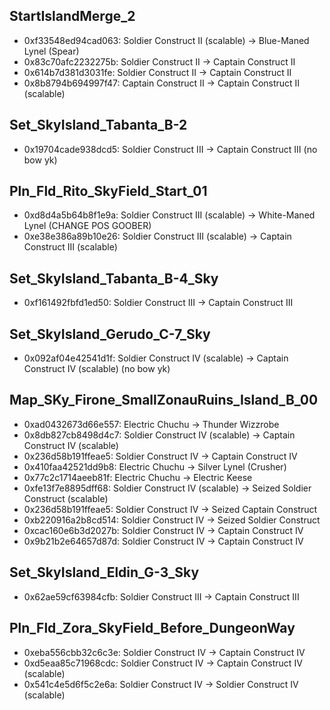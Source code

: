 ## StartIslandMerge_2
- 0xf33548ed94cad063: Soldier Construct II (scalable) -> Blue-Maned Lynel (Spear)
- 0x83c70afc2232275b: Soldier Construct II -> Captain Construct II
- 0x614b7d381d3031fe: Soldier Construct II -> Captain Construct II
- 0x8b8794b694997f47: Captain Construct II -> Captain Construct II (scalable)

## Set_SkyIsland_Tabanta_B-2
- 0x19704cade938dcd5: Soldier Construct III -> Captain Construct III (no bow yk)

## Pln_Fld_Rito_SkyField_Start_01
- 0xd8d4a5b64b8f1e9a: Soldier Construct III (scalable) -> White-Maned Lynel (CHANGE POS GOOBER)
- 0xe38e386a89b10e26: Soldier Construct III (scalable) -> Captain Construct III (scalable)

## Set_SkyIsland_Tabanta_B-4_Sky
- 0xf161492fbfd1ed50: Soldier Construct III -> Captain Construct III

## Set_SkyIsland_Gerudo_C-7_Sky
- 0x092af04e42541d1f: Soldier Construct IV (scalable) -> Captain Construct IV (scalable) (no bow yk)

## Map_SKy_Firone_SmallZonauRuins_Island_B_00
- 0xad0432673d66e557: Electric Chuchu -> Thunder Wizzrobe
- 0x8db827cb8498d4c7: Soldier Construct IV (scalable) -> Captain Construct IV (scalable)
- 0x236d58b191ffeae5: Soldier Construct IV -> Captain Construct IV
- 0x410faa42521dd9b8: Electric Chuchu -> Silver Lynel (Crusher)
- 0x77c2c1714aeeb81f: Electric Chuchu -> Electric Keese
- 0xfe13f7e8895dff68: Soldier Construct IV (scalable) -> Seized Soldier Construct (scalable)
- 0x236d58b191ffeae5: Soldier Construct IV -> Seized Captain Construct
- 0xb220916a2b8cd514: Soldier Construct IV -> Seized Soldier Construct
- 0xcac160e6b3d2027b: Soldier Construct IV -> Captain Construct IV
- 0x9b21b2e64657d87d: Soldier Construct IV -> Captain Construct IV

## Set_SkyIsland_Eldin_G-3_Sky
- 0x62ae59cf63984cfb: Soldier Construct III -> Captain Construct III

## Pln_Fld_Zora_SkyField_Before_DungeonWay
- 0xeba556cbb32c6c3e: Soldier Construct IV -> Captain Construct IV
- 0xd5eaa85c71968cdc: Soldier Construct IV -> Captain Construct IV (scalable)
- 0x541c4e5d6f5c2e6a: Soldier Construct IV -> Soldier Construct IV (scalable)